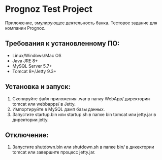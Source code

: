 Prognoz Test Project
================
Приложение, эмулирующее деятельность банка. Тестовое задание для компании Prognoz.

Требования к установленному ПО:
---------------------
* Linux/Windows/Mac OS 
* Java JRE 8+
* MySQL Server 5.7+
* Tomcat 8+/Jetty 9.3+

Установка и запуск:
----------
1. Скопируйте файл приложения .war в папку WebApp/ директории tomcat или webbapps/ в Jetty.
2. Импортируйте в MySQL дамп базы данных.
3. Запустите startup.bin или startup.sh в папке bin tomcat или jetty.jar в директории jetty.

Отключение:
-----------
1. Запустите shutdown.bin или shutdown.sh в папке bin/ в дикектории tomcat или завершите процесс jetty.jar.

